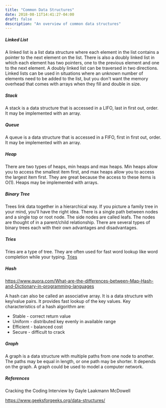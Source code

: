 ```yaml
---
title: "Common Data Structures"
date: 2018-08-11T14:41:27-04:00
draft: false
description: "An overview of common data structures"
---
```




##### Linked List

A linked list is a list data structure where each element in the list contains a pointer to the next element on the list. There is also a doubly linked list in which each element has two pointers, one to the previous element and one to the next element. A doubly linked list can be traversed in two directions. Linked lists can be used in situations where an unknown number of elements need to be added to the list, but you don't want the memory overhead that comes with arrays when they fill and double in size. 



##### Stack

A stack is a data structure that is accessed in a LIFO, last in first out, order. It may be implemented with an array.



##### Queue

A queue is a data structure that is accessed in a FIFO, first in first out, order. It may be implemented with an array.



##### Heap

There are two types of heaps, min heaps and max heaps. Min heaps allow you to access the smallest item first, and max heaps allow you to access the largest item first. They are great because the access to these items is O(1). Heaps may be implemented with arrays. 



##### Binary Tree

Trees link data together in a hierarchical way. If you picture a family tree in your mind, you'll have the right idea. There is a single path between nodes and a single top or root node. The side nodes are called leafs. The nodes are thought of in a parent/child relationship. There are several types of binary trees each with their own advantages and disadvantages. 



##### Tries

Tries are a type of tree. They are often used for fast word lookup like word completion while your typing. [Tries](https://www.youtube.com/watch?v=zIjfhVPRZCg) 



##### Hash

https://www.quora.com/What-are-the-differences-between-Map-Hash-and-Dictionary-in-programming-languages

A hash can also be called an associative array. It is a data structure with key/value pairs. It provides fast lookup of the key values.  Key characteristics of a hash algorithm are: 

- Stable - correct return value
- Uniform - distributed key evenly in available range
- Efficient - balanced cost 
- Secure - difficult to crack



##### Graph

A graph is a data structure with multiple paths from one node to another. The paths may be equal in length, or one path may be shorter. It depends on the graph. A graph could be used to model a computer network. 





##### References 

Cracking the Coding Interview by Gayle Laakmann McDowell

https://www.geeksforgeeks.org/data-structures/